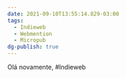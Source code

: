 ```yaml
---
date: 2021-09-10T13:55:14.829-03:00
tags:
  - Indieweb
  - Webmention
  - Micropub
dg-publish: true
---
```


Olá novamente, #Indieweb
